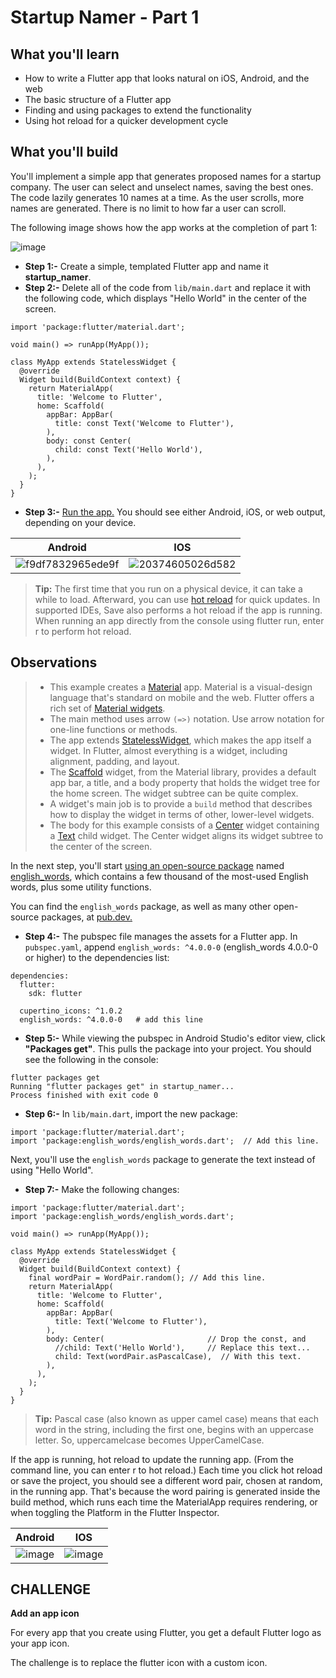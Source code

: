 # Startup Namer - Part 1

## What you'll learn

- How to write a Flutter app that looks natural on iOS, Android, and the web
- The basic structure of a Flutter app
- Finding and using packages to extend the functionality
- Using hot reload for a quicker development cycle

## What you'll build

You'll implement a simple app that generates proposed names for a startup company. The user can select and unselect names, saving the best ones. The code lazily generates 10 names at a time. As the user scrolls, more names are generated. There is no limit to how far a user can scroll.

The following image shows how the app works at the completion of part 1:

![image](https://user-images.githubusercontent.com/49060283/112730232-6b97c500-8f56-11eb-8f05-1e81f751f032.png)


- **Step 1:-** Create a simple, templated Flutter app and name it **startup_namer**.
- **Step 2:-** Delete all of the code from `lib/main.dart` and replace it with the following code, which displays "Hello World" in the center of the screen.

```
import 'package:flutter/material.dart';

void main() => runApp(MyApp());

class MyApp extends StatelessWidget {
  @override
  Widget build(BuildContext context) {
    return MaterialApp(
      title: 'Welcome to Flutter',
      home: Scaffold(
        appBar: AppBar(
          title: const Text('Welcome to Flutter'),
        ),
        body: const Center(
          child: const Text('Hello World'),
        ),
      ),
    );
  }
}
```

- **Step 3:-** [Run the app.](https://flutter.dev/docs/get-started/test-drive#androidstudio) You should see either Android, iOS, or web output, depending on your device.


Android | IOS
------------ | -------------
![f9df7832965ede9f](https://user-images.githubusercontent.com/49060283/112729138-a991ea80-8f50-11eb-83a1-e10bc7b828c0.png) | ![20374605026d582](https://user-images.githubusercontent.com/49060283/112726817-55353d80-8f45-11eb-96f7-6adbeb993c07.png)


>**Tip:** The first time that you run on a physical device, it can take a while to load. Afterward, you can use [hot reload](https://flutter.dev/docs/get-started/test-drive#androidstudio) for quick updates. In supported IDEs, Save also performs a hot reload if the app is running. When running an app directly from the console using flutter run, enter r to perform hot reload.


## Observations 

> - This example creates a [Material](https://material.io/design/) app. Material is a visual-design language that's standard on mobile and the web. Flutter offers a rich set of [Material widgets](https://flutter.dev/docs/development/ui/widgets/material).
> - The main method uses arrow `(=>)` notation. Use arrow notation for one-line functions or methods.
> - The app extends [StatelessWidget](https://flutter.dev/docs/development/ui/interactive#stateful-and-stateless-widgets), which makes the app itself a widget. In Flutter, almost everything is a widget, including alignment, padding, and layout.
> - The [Scaffold](https://api.flutter.dev/flutter/material/Scaffold-class.html) widget, from the Material library, provides a default app bar, a title, and a body property that holds the widget tree for the home screen. The widget subtree can be quite complex.
> - A widget's main job is to provide a `build` method that describes how to display the widget in terms of other, lower-level widgets.
> - The body for this example consists of a [Center](https://api.flutter.dev/flutter/widgets/Center-class.html) widget containing a [Text](https://api.flutter.dev/flutter/widgets/Text-class.html) child widget. The Center widget aligns its widget subtree to the center of the screen.


In the next step, you'll start [using an open-source package](https://flutter.dev/docs/development/packages-and-plugins/using-packages#using-packages) named [english_words](https://pub.dev/packages/english_words), which contains a few thousand of the most-used English words, plus some utility functions.

You can find the `english_words` package, as well as many other open-source packages, at [pub.dev.](https://pub.dev/)

- **Step 4:-** The pubspec file manages the assets for a Flutter app. In `pubspec.yaml`, append `english_words: ^4.0.0-0` (english_words 4.0.0-0 or higher) to the dependencies list:

```
dependencies:
  flutter:
    sdk: flutter

  cupertino_icons: ^1.0.2
  english_words: ^4.0.0-0   # add this line
  ```

- **Step 5:-** While viewing the pubspec in Android Studio's editor view, click **"Packages get"**. This pulls the package into your project. You should see the following in the console:

```
flutter packages get
Running "flutter packages get" in startup_namer...
Process finished with exit code 0
```

- **Step 6:-** In `lib/main.dart`, import the new package:

```
import 'package:flutter/material.dart';
import 'package:english_words/english_words.dart';  // Add this line.
```

Next, you'll use the `english_words` package to generate the text instead of using "Hello World".

- **Step 7:-** Make the following changes:

```
import 'package:flutter/material.dart';
import 'package:english_words/english_words.dart';

void main() => runApp(MyApp());

class MyApp extends StatelessWidget {
  @override
  Widget build(BuildContext context) {
    final wordPair = WordPair.random(); // Add this line.
    return MaterialApp(
      title: 'Welcome to Flutter',
      home: Scaffold(
        appBar: AppBar(
          title: Text('Welcome to Flutter'),
        ),
        body: Center(                       // Drop the const, and
          //child: Text('Hello World'),     // Replace this text...
          child: Text(wordPair.asPascalCase),  // With this text.
        ),
      ),
    );
  }
}
```


>**Tip:** Pascal case (also known as upper camel case) means that each word in the string, including the first one, begins with an uppercase letter. So, uppercamelcase becomes UpperCamelCase.


If the app is running, hot reload to update the running app. (From the command line, you can enter r to hot reload.) Each time you click hot reload or save the project, you should see a different word pair, chosen at random, in the running app. That's because the word pairing is generated inside the build method, which runs each time the MaterialApp requires rendering, or when toggling the Platform in the Flutter Inspector.


Android | IOS
------------ | -------------
![image](https://user-images.githubusercontent.com/49060283/112730198-3ee3ad80-8f56-11eb-927d-a2df10c29431.png) | ![image](https://user-images.githubusercontent.com/49060283/112730232-6b97c500-8f56-11eb-8f05-1e81f751f032.png)


## CHALLENGE

**Add an app icon**

For every app that you create using Flutter, you get a default Flutter logo as your app icon. 

The challenge is to replace the flutter icon with a custom icon.
